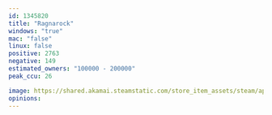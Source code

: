 ```yaml
---
id: 1345820
title: "Ragnarock"
windows: "true"
mac: "false"
linux: false
positive: 2763
negative: 149
estimated_owners: "100000 - 200000"
peak_ccu: 26

image: https://shared.akamai.steamstatic.com/store_item_assets/steam/apps/1345820/header.jpg?t=1732204102
opinions:
---
```

